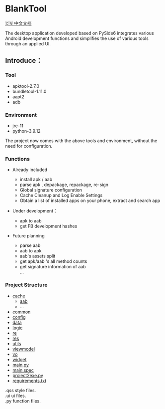 # BlankTool
[🇨🇳 中文文档](https://github.com/purejiang/BlankTool/blob/main/README_ZH.md)

The desktop application developed based on PySide6 integrates various Android development functions and simplifies the use of various tools through an applied UI.

## Introduce：

### Tool
- apktool-2.7.0
- bundletool-1.11.0
- aapt2
- adb
### Environment
- jre-11
- python-3.9.12


The project now comes with the above tools and environment, without the need for configuration.
### Functions
- Already included
  - install apk / aab
  - parse apk , depackage, repackage, re-sign
  - Global signature configuration
  - Cache Cleanup and Log Enable Settings
  - Obtain a list of installed apps on your phone, extract and search app

- Under development：
  - apk to aab
  - get FB development hashes

- Future planning 
  - parse aab
  - aab to apk
  - aab's assets split
  - get apk/aab 's all method counts
  - get signature information of aab\
...

### Project Structure
- [cache](./cache) 
  - [aab](./cache/aab)
  - ...
- [common](./common)
- [config](./config)
- [data](./data)
- [logic](./logic)
- [re](./re)
- [res](./res)
- [utils](./utils)
- [viewmodel](./viewmodel)
- [vo](./vo)
- [widget](./widget)
- [main.py](./main.py)
- [main.spec](./main.spec)
- [project2exe.py](./project2exe.py)
- [requirements.txt](./requirements.txt)

.qss style files.\
.ui ui files.\
.py function files.

